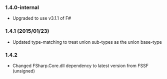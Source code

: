 ### 1.4.0-internal
* Upgraded to use v3.1.1 of F#

### 1.4.1 (2015/01/23)
* Updated type-matching to treat union sub-types as the union base-type

### 1.4.2
* Changed FSharp.Core.dll dependency to latest version from FSSF (unsigned)
